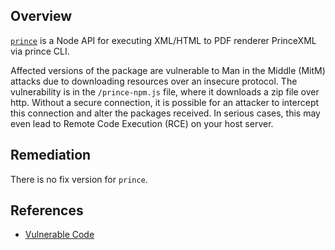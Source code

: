 ## Overview
[`prince`](https://www.npmjs.com/package/prince) is a Node API for executing XML/HTML to PDF renderer PrinceXML via prince CLI.

Affected versions of the package are vulnerable to Man in the Middle (MitM) attacks due to downloading resources over an insecure protocol. The vulnerability is in the `/prince-npm.js` file, where it downloads a zip file over http. Without a secure connection, it is possible for an attacker to intercept this connection and alter the packages received. In serious cases, this may even lead to Remote Code Execution (RCE) on your host server.

## Remediation
There is no fix version for `prince`.

## References
- [Vulnerable Code](https://github.com/rse/node-prince/blob/master/prince-npm.js)
